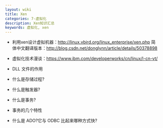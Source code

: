 ```yaml
---
layout: wiki
title: Xen
categories: 7-虚拟化
description: Xen知识汇总
keywords: 虚拟化, xen
---
```


* 利用xen设计虚拟机器：<http://linux.vbird.org/linux_enterprise/xen.php>
	 简体中文翻译版本：<http://blog.csdn.net/donglynn/article/details/50378898>


* 虚拟化技术漫谈：<https://www.ibm.com/developerworks/cn/linux/l-cn-vt/>



* DLL 文件的作用



* 什么是存储过程?



* 什么是触发器?



* 什么是事务?



* 事务的几个特性



* 什么是 ADO?它与 ODBC 比起来哪种方式快?


